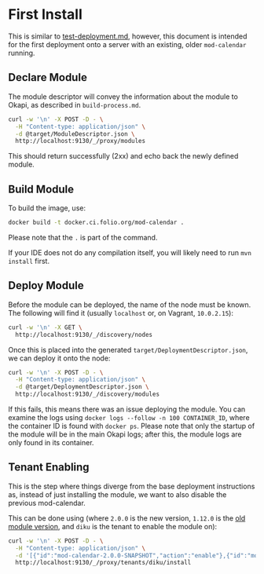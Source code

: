 # First Install

This is similar to [test-deployment.md](test-deployment.md), however, this document is intended for
the first deployment onto a server with an existing, older `mod-calendar` running.

## Declare Module

The module descriptor will convey the information about the module to Okapi, as described in
`build-process.md`.

```sh
curl -w '\n' -X POST -D - \
  -H "Content-type: application/json" \
  -d @target/ModuleDescriptor.json \
  http://localhost:9130/_/proxy/modules
```

This should return successfully (2xx) and echo back the newly defined module.

## Build Module

To build the image, use:

```sh
docker build -t docker.ci.folio.org/mod-calendar .
```

Please note that the `.` is part of the command.

If your IDE does not do any compilation itself, you will likely need to run `mvn install` first.

## Deploy Module

Before the module can be deployed, the name of the node must be known. The following will find it
(usually `localhost` or, on Vagrant, `10.0.2.15`):

```sh
curl -w '\n' -X GET \
  http://localhost:9130/_/discovery/nodes
```

Once this is placed into the generated `target/DeploymentDescriptor.json`, we can deploy it onto the
node:

```sh
curl -w '\n' -X POST -D - \
  -H "Content-type: application/json" \
  -d @target/DeploymentDescriptor.json \
  http://localhost:9130/_/discovery/modules
```

If this fails, this means there was an issue deploying the module. You can examine the logs using
`docker logs --follow -n 100 CONTAINER_ID`, where the container ID is found with `docker ps`. Please
note that only the startup of the module will be in the main Okapi logs; after this, the module logs
are only found in its container.

## Tenant Enabling

This is the step where things diverge from the base deployment instructions as, instead of just
installing the module, we want to also disable the previous mod-calendar.

This can be done using (where `2.0.0` is the new version, `1.12.0` is the
[old module version](http://localhost:3000/settings/about), and `diku` is the tenant to enable the
module on):

```sh
curl -w '\n' -X POST -D - \
  -H "Content-type: application/json" \
  -d '[{"id":"mod-calendar-2.0.0-SNAPSHOT","action":"enable"},{"id":"mod-calendar-1.14.0-SNAPSHOT.123","action":"disable"}]' \
  http://localhost:9130/_/proxy/tenants/diku/install
```
